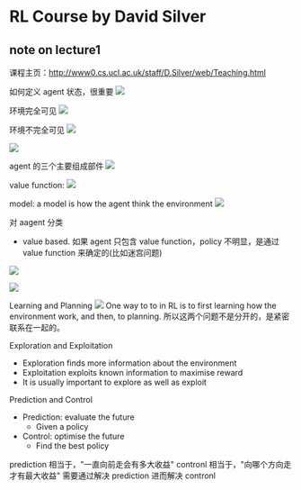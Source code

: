 
# RL Course by David Silver
## note on lecture1
课程主页：http://www0.cs.ucl.ac.uk/staff/D.Silver/web/Teaching.html



如何定义 agent 状态，很重要
![](./img/Snipaste_2018-12-15_20-35-21.png)


环境完全可见
![](./img/Snipaste_2018-12-15_20-38-19.png)

环境不完全可见
![](./img/Snipaste_2018-12-15_20-44-37.png)


![](./img/Snipaste_2018-12-15_20-46-58.png)


agent 的三个主要组成部件
![](./img/Snipaste_2018-12-15_20-52-59.png)

value function:
![](./img/Snipaste_2018-12-15_21-04-04.png)


model: a model is how the agent think the  environment
![](./img/Snipaste_2018-12-15_21-24-15.png)





对 aagent 分类

* value based. 如果 agent 只包含 value function，policy 不明显，是通过 value function 来确定的(比如迷宫问题)

![](./img/Snipaste_2018-12-15_21-43-11.png)

![](./img/Snipaste_2018-12-15_21-53-20.png)


Learning and Planning
![](./img/Snipaste_2018-12-15_22-05-09.png)
One way to to in RL is to first learning how the environment work, and then, to planning.
所以这两个问题不是分开的，是紧密联系在一起的。


Exploration and Exploitation
* Exploration finds more information about the environment
* Exploitation exploits known information to maximise reward
* It is usually important to explore as well as exploit


Prediction and Control
* Prediction: evaluate the future
  * Given a policy
* Control: optimise the future
  * Find the best policy

prediction 相当于，"一直向前走会有多大收益"
contronl 相当于，"向哪个方向走才有最大收益"
需要通过解决 prediction 进而解决 contronl





